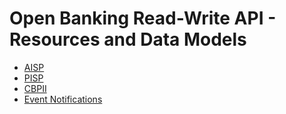 

# Open Banking Read-Write API - Resources and Data Models

* [AISP](aisp/README.md)
* [PISP](pisp/README.md)
* [CBPII](cbpii/README.md)
* [Event Notifications](event%20notifications/README.md)
